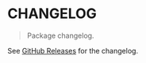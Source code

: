 # CHANGELOG

> Package changelog.

See [GitHub Releases](https://github.com/stdlib-js/math-base-special-minabs/releases) for the changelog.
